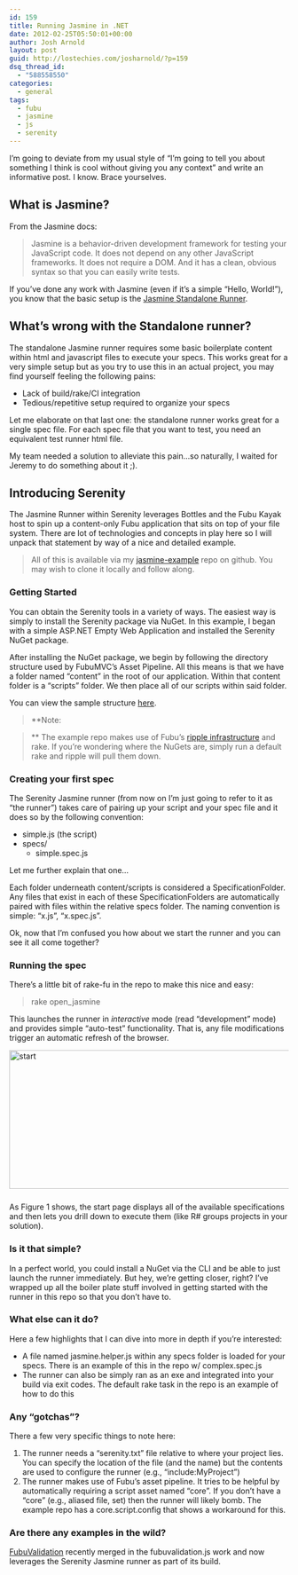 ```yaml
---
id: 159
title: Running Jasmine in .NET
date: 2012-02-25T05:50:01+00:00
author: Josh Arnold
layout: post
guid: http://lostechies.com/josharnold/?p=159
dsq_thread_id:
  - "588558550"
categories:
  - general
tags:
  - fubu
  - jasmine
  - js
  - serenity
---
```

I’m going to deviate from my usual style of “I’m going to tell you about something I think is cool without giving you any context” and write an informative post. I know. Brace yourselves.

## What is Jasmine?

From the Jasmine docs:

> Jasmine is a behavior-driven development framework for testing your JavaScript code. It does not depend on any other JavaScript frameworks. It does not require a DOM. And it has a clean, obvious syntax so that you can easily write tests.

If you’ve done any work with Jasmine (even if it’s a simple “Hello, World!”), you know that the basic setup is the [Jasmine Standalone Runner](http://www.watchmecode.net/jasmine-standalone).

## What’s wrong with the Standalone runner?

The standalone Jasmine runner requires some basic boilerplate content within html and javascript files to execute your specs. This works great for a very simple setup but as you try to use this in an actual project, you may find yourself feeling the following pains:

  * Lack of build/rake/CI integration
  * Tedious/repetitive setup required to organize your specs

Let me elaborate on that last one: the standalone runner works great for a single spec file. For each spec file that you want to test, you need an equivalent test runner html file.

My team needed a solution to alleviate this pain…so naturally, I waited for Jeremy to do something about it ;).

## Introducing Serenity

The Jasmine Runner within Serenity leverages Bottles and the Fubu Kayak host to spin up a content-only Fubu application that sits on top of your file system. There are lot of technologies and concepts in play here so I will unpack that statement by way of a nice and detailed example.

> All of this is available via my [jasmine-example](https://github.com/jmarnold/jasmine-examples) repo on github. You may wish to clone it locally and follow along.

### Getting Started

You can obtain the Serenity tools in a variety of ways. The easiest way is simply to install the Serenity package via NuGet. In this example, I began with a simple ASP.NET Empty Web Application and installed the Serenity NuGet package.

After installing the NuGet package, we begin by following the directory structure used by FubuMVC’s Asset Pipeline. All this means is that we have a folder named “content” in the root of our application. Within that content folder is a “scripts” folder. We then place all of our scripts within said folder.

You can view the sample structure [here](https://github.com/jmarnold/jasmine-examples/tree/master/src/JasmineExample/content).

> **Note:
  
>** The example repo makes use of Fubu’s [ripple infrastructure](http://geek.ianbattersby.com/2011/12/01/ripple-tastic) and rake. If you’re wondering where the NuGets are, simply run a default rake and ripple will pull them down.

### Creating your first spec

The Serenity Jasmine runner (from now on I’m just going to refer to it as “the runner”) takes care of pairing up your script and your spec file and it does so by the following convention:

  * simple.js (the script)
  * specs/ 
      * simple.spec.js

Let me further explain that one…

Each folder underneath content/scripts is considered a SpecificationFolder. Any files that exist in each of these SpecificationFolders are automatically paired with files within the relative specs folder. The naming convention is simple: “x.js”, “x.spec.js”.

Ok, now that I’m confused you how about we start the runner and you can see it all come together?

### Running the spec

There’s a little bit of rake-fu in the repo to make this nice and easy:

> rake open_jasmine

This launches the runner in _interactive_ mode (read “development” mode) and provides simple “auto-test” functionality. That is, any file modifications trigger an automatic refresh of the browser.

[<img style="background-image: none; margin: 0px auto 24px; padding-left: 0px; padding-right: 0px; display: block; float: none; padding-top: 0px; border: 0px;" title="start" src="http://clayvessel.org/clayvessel/wp-content/uploads/2012/02/start_thumb.png" border="0" alt="start" width="644" height="250" />](http://clayvessel.org/clayvessel/wp-content/uploads/2012/02/start.png)

As Figure 1 shows, the start page displays all of the available specifications and then lets you drill down to execute them (like R# groups projects in your solution).

### Is it that simple?

In a perfect world, you could install a NuGet via the CLI and be able to just launch the runner immediately. But hey, we’re getting closer, right? I’ve wrapped up all the boiler plate stuff involved in getting started with the runner in this repo so that you don’t have to.

### What else can it do?

Here a few highlights that I can dive into more in depth if you’re interested:

  * A file named jasmine.helper.js within any specs folder is loaded for your specs. There is an example of this in the repo w/ complex.spec.js
  * The runner can also be simply ran as an exe and integrated into your build via exit codes. The default rake task in the repo is an example of how to do this

### Any “gotchas”?

There a few very specific things to note here:

  1. The runner needs a “serenity.txt” file relative to where your project lies. You can specify the location of the file (and the name) but the contents are used to configure the runner (e.g., “include:MyProject”)
  2. The runner makes use of Fubu’s asset pipeline. It tries to be helpful by automatically requiring a script asset named “core”. If you don’t have a “core” (e.g., aliased file, set) then the runner will likely bomb. The example repo has a core.script.config that shows a workaround for this.

### Are there any examples in the wild?

[FubuValidation](https://github.com/DarthFubuMVC/fubuvalidation) recently merged in the fubuvalidation.js work and now leverages the Serenity Jasmine runner as part of its build.